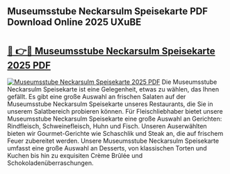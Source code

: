 ## Museumsstube Neckarsulm Speisekarte PDF Download Online 2025 UXuBE

# <h2><a href="http://gce2fah.nevu.top/?p=Museumsstube+Neckarsulm+Speisekarte">🔗 👉🔴 Museumsstube Neckarsulm Speisekarte 2025 PDF</a></h2>

[![Museumsstube Neckarsulm Speisekarte 2025 PDF](https://i.imgur.com/dBaPXMq.png)](http://gce2fah.nevu.top/?p=Museumsstube+Neckarsulm+Speisekarte)
Die Museumsstube Neckarsulm Speisekarte ist eine Gelegenheit, etwas zu wählen, das Ihnen gefällt. Es gibt eine große Auswahl an frischen Salaten auf der Museumsstube Neckarsulm Speisekarte unseres Restaurants, die Sie in unserem Salatbereich probieren können. Für Fleischliebhaber bietet unsere Museumsstube Neckarsulm Speisekarte eine große Auswahl an Gerichten: Rindfleisch, Schweinefleisch, Huhn und Fisch. Unseren Auserwählten bieten wir Gourmet-Gerichte wie Schaschlik und Steak an, die auf frischem Feuer zubereitet werden. Unsere Museumsstube Neckarsulm Speisekarte umfasst eine große Auswahl an Desserts, von klassischen Torten und Kuchen bis hin zu exquisiten Crème Brûlée und Schokoladenüberraschungen.
